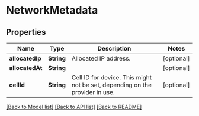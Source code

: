 # NetworkMetadata

## Properties
Name | Type | Description | Notes
------------ | ------------- | ------------- | -------------
**allocatedIp** | **String** | Allocated IP address. | [optional] 
**allocatedAt** | **String** |  | [optional] 
**cellId** | **String** | Cell ID for device. This might not be set, depending on the provider in use. | [optional] 

[[Back to Model list]](../README.md#documentation-for-models) [[Back to API list]](../README.md#documentation-for-api-endpoints) [[Back to README]](../README.md)


